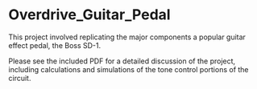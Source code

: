 # Overdrive_Guitar_Pedal
This project involved replicating the major components a popular guitar effect pedal, the Boss SD-1. 

Please see the included PDF for a detailed discussion of the project, including calculations and simulations of the tone control portions of the circuit.

